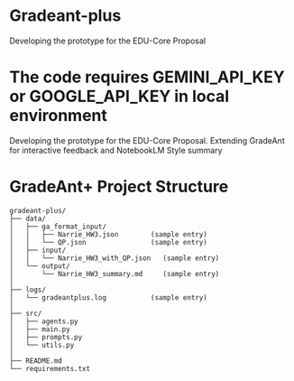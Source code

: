 # Gradeant-plus
Developing the prototype for the EDU-Core Proposal

The code requires GEMINI_API_KEY or GOOGLE_API_KEY in local environment
=======
Developing the prototype for the EDU-Core Proposal.
Extending GradeAnt for interactive feedback and NotebookLM Style summary

# GradeAnt+ Project Structure

```
gradeant-plus/
├── data/
│   ├── ga_format_input/
│   │   ├── Narrie_HW3.json        (sample entry)
│   │   └── QP.json                (sample entry)
│   ├── input/
│   │   └── Narrie_HW3_with_QP.json   (sample entry)
│   └── output/
│       └── Narrie_HW3_summary.md     (sample entry)
│
├── logs/
│   └── gradeantplus.log           (sample entry)
│
├── src/
│   ├── agents.py
│   ├── main.py
│   ├── prompts.py
│   └── utils.py
│
├── README.md
└── requirements.txt
```